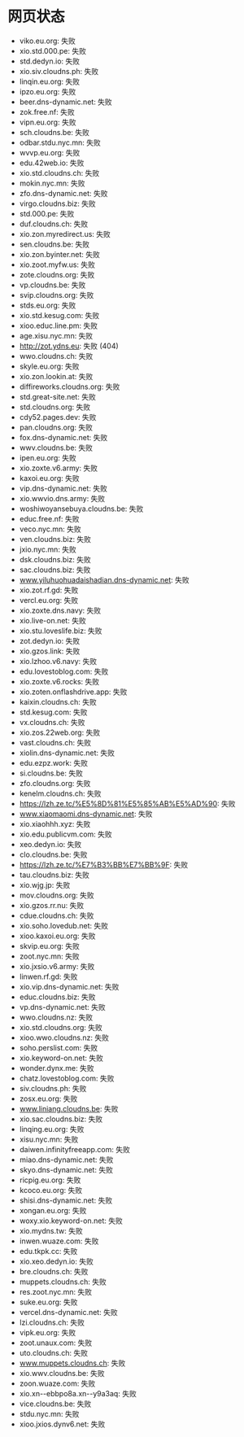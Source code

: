 # 网页状态
- viko.eu.org: 失败
- xio.std.000.pe: 失败
- std.dedyn.io: 失败
- xio.siv.cloudns.ph: 失败
- linqin.eu.org: 失败
- ipzo.eu.org: 失败
- beer.dns-dynamic.net: 失败
- zok.free.nf: 失败
- vipn.eu.org: 失败
- sch.cloudns.be: 失败
- odbar.stdu.nyc.mn: 失败
- wvvp.eu.org: 失败
- edu.42web.io: 失败
- xio.std.cloudns.ch: 失败
- mokin.nyc.mn: 失败
- zfo.dns-dynamic.net: 失败
- virgo.cloudns.biz: 失败
- std.000.pe: 失败
- duf.cloudns.ch: 失败
- xio.zon.myredirect.us: 失败
- sen.cloudns.be: 失败
- xio.zon.byinter.net: 失败
- xio.zoot.myfw.us: 失败
- zote.cloudns.org: 失败
- vp.cloudns.be: 失败
- svip.cloudns.org: 失败
- stds.eu.org: 失败
- xio.std.kesug.com: 失败
- xioo.educ.line.pm: 失败
- age.xisu.nyc.mn: 失败
- http://zot.ydns.eu: 失败 (404)
- wwo.cloudns.ch: 失败
- skyle.eu.org: 失败
- xio.zon.lookin.at: 失败
- diffireworks.cloudns.org: 失败
- std.great-site.net: 失败
- std.cloudns.org: 失败
- cdy52.pages.dev: 失败
- pan.cloudns.org: 失败
- fox.dns-dynamic.net: 失败
- wwv.cloudns.be: 失败
- ipen.eu.org: 失败
- xio.zoxte.v6.army: 失败
- kaxoi.eu.org: 失败
- vip.dns-dynamic.net: 失败
- xio.wwvio.dns.army: 失败
- woshiwoyansebuya.cloudns.be: 失败
- educ.free.nf: 失败
- veco.nyc.mn: 失败
- ven.cloudns.biz: 失败
- jxio.nyc.mn: 失败
- dsk.cloudns.biz: 失败
- sac.cloudns.biz: 失败
- www.yiluhuohuadaishadian.dns-dynamic.net: 失败
- xio.zot.rf.gd: 失败
- vercl.eu.org: 失败
- xio.zoxte.dns.navy: 失败
- xio.live-on.net: 失败
- xio.stu.loveslife.biz: 失败
- zot.dedyn.io: 失败
- xio.gzos.link: 失败
- xio.lzhoo.v6.navy: 失败
- edu.lovestoblog.com: 失败
- xio.zoxte.v6.rocks: 失败
- xio.zoten.onflashdrive.app: 失败
- kaixin.cloudns.ch: 失败
- std.kesug.com: 失败
- vx.cloudns.ch: 失败
- xio.zos.22web.org: 失败
- vast.cloudns.ch: 失败
- xiolin.dns-dynamic.net: 失败
- edu.ezpz.work: 失败
- si.cloudns.be: 失败
- zfo.cloudns.org: 失败
- kenelm.cloudns.ch: 失败
- https://lzh.ze.tc/%E5%8D%81%E5%85%AB%E5%AD%90: 失败
- www.xiaomaomi.dns-dynamic.net: 失败
- xio.xiaohhh.xyz: 失败
- xio.edu.publicvm.com: 失败
- xeo.dedyn.io: 失败
- clo.cloudns.be: 失败
- https://lzh.ze.tc/%E7%B3%BB%E7%BB%9F: 失败
- tau.cloudns.biz: 失败
- xio.wjg.jp: 失败
- mov.cloudns.org: 失败
- xio.gzos.rr.nu: 失败
- cdue.cloudns.ch: 失败
- xio.soho.lovedub.net: 失败
- xioo.kaxoi.eu.org: 失败
- skvip.eu.org: 失败
- zoot.nyc.mn: 失败
- xio.jxsio.v6.army: 失败
- linwen.rf.gd: 失败
- xio.vip.dns-dynamic.net: 失败
- educ.cloudns.biz: 失败
- vp.dns-dynamic.net: 失败
- wwo.cloudns.nz: 失败
- xio.std.cloudns.org: 失败
- xioo.wwo.cloudns.nz: 失败
- soho.perslist.com: 失败
- xio.keyword-on.net: 失败
- wonder.dynx.me: 失败
- chatz.lovestoblog.com: 失败
- siv.cloudns.ph: 失败
- zosx.eu.org: 失败
- www.liniang.cloudns.be: 失败
- xio.sac.cloudns.biz: 失败
- linqing.eu.org: 失败
- xisu.nyc.mn: 失败
- daiwen.infinityfreeapp.com: 失败
- miao.dns-dynamic.net: 失败
- skyo.dns-dynamic.net: 失败
- ricpig.eu.org: 失败
- kcoco.eu.org: 失败
- shisi.dns-dynamic.net: 失败
- xongan.eu.org: 失败
- woxy.xio.keyword-on.net: 失败
- xio.mydns.tw: 失败
- inwen.wuaze.com: 失败
- edu.tkpk.cc: 失败
- xio.xeo.dedyn.io: 失败
- bre.cloudns.ch: 失败
- muppets.cloudns.ch: 失败
- res.zoot.nyc.mn: 失败
- suke.eu.org: 失败
- vercel.dns-dynamic.net: 失败
- lzi.cloudns.ch: 失败
- vipk.eu.org: 失败
- zoot.unaux.com: 失败
- uto.cloudns.ch: 失败
- www.muppets.cloudns.ch: 失败
- xio.wwv.cloudns.be: 失败
- zoon.wuaze.com: 失败
- xio.xn--ebbpo8a.xn--y9a3aq: 失败
- vice.cloudns.be: 失败
- stdu.nyc.mn: 失败
- xioo.jxios.dynv6.net: 失败
